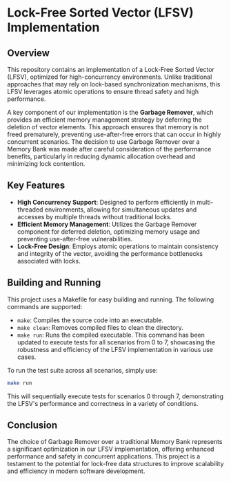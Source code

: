 # Lock-Free Sorted Vector (LFSV) Implementation

## Overview

This repository contains an implementation of a Lock-Free Sorted Vector (LFSV), optimized for high-concurrency environments. Unlike traditional approaches that may rely on lock-based synchronization mechanisms, this LFSV leverages atomic operations to ensure thread safety and high performance.

A key component of our implementation is the **Garbage Remover**, which provides an efficient memory management strategy by deferring the deletion of vector elements. This approach ensures that memory is not freed prematurely, preventing use-after-free errors that can occur in highly concurrent scenarios. The decision to use Garbage Remover over a Memory Bank was made after careful consideration of the performance benefits, particularly in reducing dynamic allocation overhead and minimizing lock contention.

## Key Features

- **High Concurrency Support**: Designed to perform efficiently in multi-threaded environments, allowing for simultaneous updates and accesses by multiple threads without traditional locks.
- **Efficient Memory Management**: Utilizes the Garbage Remover component for deferred deletion, optimizing memory usage and preventing use-after-free vulnerabilities.
- **Lock-Free Design**: Employs atomic operations to maintain consistency and integrity of the vector, avoiding the performance bottlenecks associated with locks.

## Building and Running

This project uses a Makefile for easy building and running. The following commands are supported:

- `make`: Compiles the source code into an executable.
- `make clean`: Removes compiled files to clean the directory.
- `make run`: Runs the compiled executable. This command has been updated to execute tests for all scenarios from 0 to 7, showcasing the robustness and efficiency of the LFSV implementation in various use cases.

To run the test suite across all scenarios, simply use:

```bash
make run
```

This will sequentially execute tests for scenarios 0 through 7, demonstrating the LFSV's performance and correctness in a variety of conditions.

## Conclusion

The choice of Garbage Remover over a traditional Memory Bank represents a significant optimization in our LFSV implementation, offering enhanced performance and safety in concurrent applications. This project is a testament to the potential for lock-free data structures to improve scalability and efficiency in modern software development.

